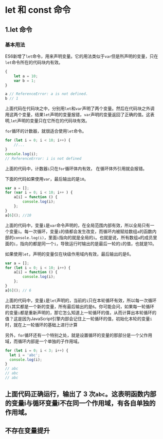 # let 和 const 命令

## 1.let 命令


### 基本用法
ES6新增了`let`命令，用来声明变量。它的用法类似于`var`但是所声明的变量，只在`let`命令所在的代码块内有效。
```javascript
{
    let a = 10;
    var b = 1;
}

a // ReferenceError: a is not defined.
b // 1
```
上面代码在代码块之中，分别用`let`和`var`声明了两个变量。然后在代码块之外调用这两个变量，结果`let`声明的变量报错，`var`声明的变量返回了正确的值。这表明,`let`声明的变量只在它所在的代码块有效。

`for`循环的计数器，就很适合使用`let`命令。
```javascript
for (let i = 0; i < 10; i++) {
    //...
}
console.log(i);
// ReferenceError: i is not defined
```
上面的代码中，计数器`i`只在`for`循环体内有效， 在循环体外引用就会报错。

下面的代码如果使用`var`，最后输出的是`10`。
```javascript
var a = [];
for (var i = 0; i < 10; i++ ) {
    a[i] = function () {
        console.log(i);
    };
}
a[6](); //10
```
上面的代码中，变量`i`是`var`命令声明的，在全局范围内部有效，所以全局只有一个变量`i`。每一次循环，变量`i`的值都会发生改变，而循环内被赋给数组`a`的函数内部的`console.log(i)`，里面`i`指向的就是全局的`i`。也就是说，所有数组`a`的成员里面的`i`，指向的都是同一个`i`，导致运行时输出的是最后一轮的`i`的值，也就是10。

如果使用`let`，声明的变量仅在块级作用域内有效，最后输出的是6。
```javascript
var a = [];
for (let i = 0; i < 10; i++) {
    a[i] = function () {
        console.log(i);
    };
}
a[6](); // 6
```
上面的代码中，变量`i`是`let`声明的，当前的`i`只在本轮循环有效，所以每一次循环的`i`其实都是一个新的变量，所有最后输出的是`6`。你可能会问，如果每一轮循环的变量`i`都是重新声明的，那它怎么知道上一轮循环的值，从而计算出本轮循环的值？这是因为JavaScript引擎内部会记住上一轮循环的值，初始化本轮的变量`i`时，就在上一轮循环的基础上进行计算

另外，`for`循环还有一个特别之处，就是设置循环的变量的那部分是一个父作用域，而循环内部是一个单独的子作用域。
```javascript
for (let i = 0; i < 3; i++) {
  let i = 'abc';
  console.log(i);
}
// abc
// abc
// abc
```
上面代码正确运行，输出了 3 次`abc`。这表明函数内部的变量i与循环变量i不在同一个作用域，有各自单独的作用域。
---

## 不存在变量提升
